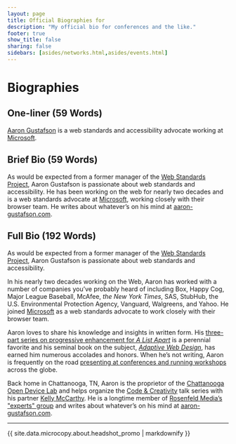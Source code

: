 ```yaml
---
layout: page
title: Official Biographies for
description: "My official bio for conferences and the like."
footer: true
show_title: false
sharing: false
sidebars: [asides/networks.html,asides/events.html]
---
```


# Biographies

## One-liner (59 Words)

[Aaron Gustafson](http://www.aaron-gustafson.com/) is a web standards and accessibility advocate working at [Microsoft](http://www.microsoft.com/).


## Brief Bio (59 Words)

As would be expected from a former manager of the [Web Standards Project](http://webstandards.org), Aaron Gustafson is passionate about web standards and accessibility. He has been working on the web for nearly two decades and is a web standards advocate at [Microsoft](http://www.microsoft.com/), working closely with their browser team. He writes about whatever’s on his mind at [aaron-gustafson.com](http://www.aaron-gustafson.com/).


## Full Bio (192 Words)

As would be expected from a former manager of the [Web Standards Project](http://webstandards.org), Aaron Gustafson is passionate about web standards and accessibility.

In his nearly two decades working on the Web, Aaron has worked with a number of companies you’ve probably heard of including Box, Happy Cog, Major League Baseball, McAfee, *the New York Times*, SAS, StubHub, the U.S. Environmental Protection Agency, Vanguard, Walgreens, and Yahoo. He joined [Microsoft](http://www.microsoft.com/) as a web standards advocate to work closely with their browser team.

Aaron loves to share his knowledge and insights in written form. His [three-part series on progressive enhancement for *A List Apart*](http://alistapart.com/author/agustafson) is a perennial favorite and his seminal book on the subject, [*Adaptive Web Design*](http://adaptivewebdesign.com), has earned him numerous accolades and honors. When he’s not writing, Aaron is frequently on the road [presenting at conferences and running workshops](http://lanyrd.com/profile/aarongustafson/) across the globe.

Back home in Chattanooga, TN, Aaron is the proprietor of the [Chattanooga Open Device Lab](http://chadevicelab.org) and helps organize the [Code & Creativity](http://codeandcreativity.com) talk series with his partner [Kelly McCarthy](https://twitter.com/ShirleyTemper). He is a longtime member of [Rosenfeld Media’s "experts" group](http://rosenfeldmedia.com/experts/aaron-gustafson/) and writes about whatever’s on his mind at [aaron-gustafson.com](http://www.aaron-gustafson.com/).

<hr>

{{ site.data.microcopy.about.headshot_promo | markdownify }}